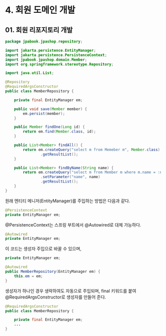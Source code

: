 # 4. 회원 도메인 개발
## 01. 회원 리포지토리 개발
```java
package jpabook.jpashop.repository;

import jakarta.persistence.EntityManager;
import jakarta.persistence.PersistenceContext;
import jpabook.jpashop.domain.Member;
import org.springframework.stereotype.Repository;

import java.util.List;

@Repository
@RequiredArgsConstructor
public class MemberRepository {

    private final EntityManager em;

    public void save(Member member) {
        em.persist(member);
    }

    public Member findOne(Long id) {
        return em.find(Member.class, id);
    }

    public List<Member> findAll() {
        return em.createQuery("select m from Memeber m", Member.class)
                .getResultList();
    }

    public List<Member> findByName(String name) {
        return em.createQuery("select m from Member m where m.name = :name", Member.class)
                .setParameter("name", name)
                .getResultList();
    }
}
```
원래 엔티티 메니저(EntityManager)를 주입하는 방법은 다음과 같다.
```java
@PersistenceContext
private EntityManager em;
```

@PersistenceContext는 스프링 부트에서 @Autowired로 대체 가능하다.
```java
@Autowired
private EntityManager em;
```

이 코드는 생성자 주입으로 바꿀 수 있으며,
```java
private EntityManager em;

@Autowired
public MemberRepository(EntityManager em) {
    this.em = em;
}
```

생성자가 하나인 경우 생략하여도 자동으로 주입되며, final 키워드를 붙여 @RequiredArgsConstructor로 생성자를 만들어 준다.
```java
@RequiredArgsConstructor
public class MemberRepository {

    private final EntityManager em;
    ...
}
```
